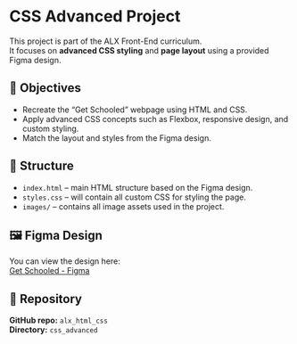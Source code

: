 # CSS Advanced Project
This project is part of the ALX Front-End curriculum.  
It focuses on **advanced CSS styling** and **page layout** using a provided Figma design.

## 🎯 Objectives
- Recreate the “Get Schooled” webpage using HTML and CSS.
- Apply advanced CSS concepts such as Flexbox, responsive design, and custom styling.
- Match the layout and styles from the Figma design.

## 🧱 Structure
- `index.html` – main HTML structure based on the Figma design.
- `styles.css` – will contain all custom CSS for styling the page.
- `images/` – contains all image assets used in the project.

## 🖼 Figma Design
You can view the design here:  
[Get Schooled - Figma](https://www.figma.com/)

## 📂 Repository
**GitHub repo:** `alx_html_css`  
**Directory:** `css_advanced`
